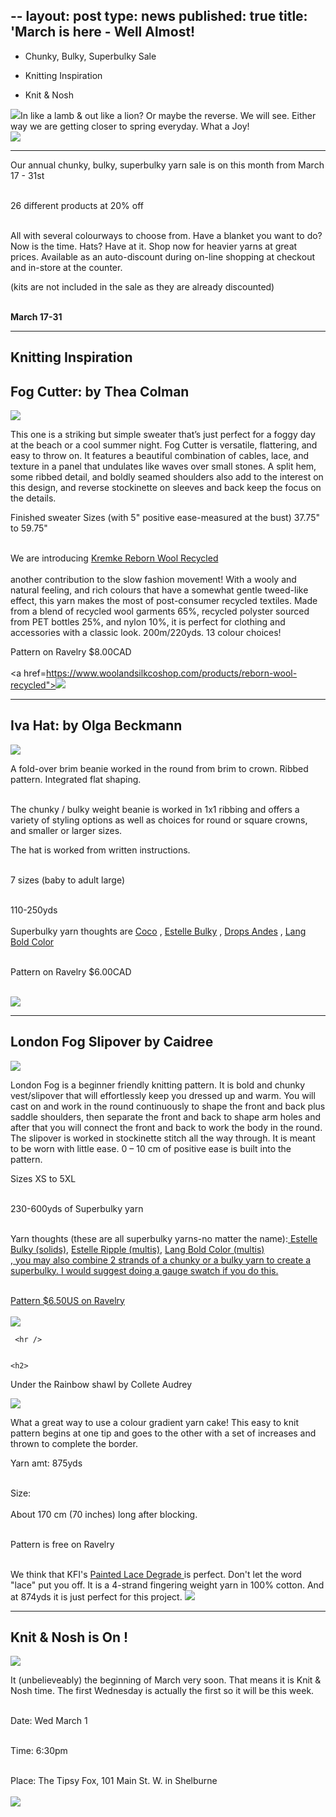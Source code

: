 --
layout: post
type: news
published: true
title: 'March is here - Well Almost!
---

-	Chunky, Bulky, Superbulky Sale

- Knitting Inspiration

- Knit & Nosh

<img src="/img/lamb.jpg">In like a lamb & out like a lion? Or maybe the reverse. We will see. Either way we are getting closer to spring everyday. What a Joy!<br />
<a href="https://www.woolandsilkcoshop.com/"><img src="/img/btn_march.jpg"></a>
<hr />
<h2Chunky, Bulky, Superbulky Sale</h2>

<p>Our annual chunky, bulky, superbulky yarn sale is on this month from March 17 - 31st<br /><br />

26 different products at 20% off<br /><br />

All with several colourways to choose from. Have a blanket you want to do? Now is the time. Hats? Have at it. Shop now for heavier yarns at great prices. Available as an auto-discount during on-line shopping at checkout and in-store at the counter.

(kits are not included in the sale as they are already discounted)<br /><br />

<strong>March 17-31</strong></p>

<hr />
<h2>Knitting Inspiration</h2>

<h2>Fog Cutter: by Thea Colman</h2>
<p><a href="https://www.ravelry.com/patterns/library/fog-cutter"><img src="/img/fog_cutter.jpg"></a> <br />

This one is a striking but simple sweater that’s just perfect for a foggy day at the beach or a cool summer night. Fog Cutter is versatile, flattering, and easy to throw on. It features a beautiful combination of cables, lace, and texture in a panel that undulates like waves over small stones. A split hem, some ribbed detail, and boldly seamed shoulders also add to the interest on this design, and reverse stockinette on sleeves and back keep the focus on the details.

Finished sweater Sizes (with 5" positive ease-measured at the bust) 37.75" to 59.75"<br /><br />

We are introducing <a href="https://www.woolandsilkcoshop.com/products/reborn-wool-recycled">Kremke Reborn Wool Recycled</a><br /><br />
another contribution to the slow fashion movement! With a wooly and natural feeling, and rich colours that have a somewhat gentle tweed-like effect, this yarn makes the most of post-consumer recycled textiles. Made from a blend of recycled wool garments 65%, recycled polyster sourced from PET bottles 25%, and nylon 10%, it is perfect for clothing and accessories with a classic look. 200m/220yds. 13 colour choices!

Pattern on Ravelry $8.00CAD<br /><br />
<a href=https://www.woolandsilkcoshop.com/products/reborn-wool-recycled"><img src="/img/btn_fog_cutter.jpg"></a></p>

<hr />
<h2> Iva Hat: by Olga Beckmann</h2>
<p><a href="https://www.ravelry.com/patterns/library/iva-hat"><img src="/img/iva_hat.jpg"></a> <br />

A fold-over brim beanie worked in the round from brim to crown. Ribbed pattern. Integrated flat shaping.<br /><br />

The chunky / bulky weight beanie is worked in 1x1 ribbing and offers a variety of styling options as well as choices for round or square crowns, and smaller or larger sizes.

The hat is worked from written instructions.<br /><br />

7 sizes (baby to adult large)<br /><br />

110-250yds<br /><br />
 Superbulky yarn thoughts are <a href="https://www.woolandsilkcoshop.com/products/coco">Coco</a> , <a href="https://www.woolandsilkcoshop.com/products/estelle-bulky">Estelle Bulky</a> , <a href="https://www.woolandsilkcoshop.com/products/andes">Drops Andes</a> ,
           <a href="https://www.woolandsilkcoshop.com/products/bold-color">Lang Bold Color</a><br /><br />

Pattern on Ravelry $6.00CAD<br /><br />

<a href="https://www.ravelry.com/patterns/library/iva-hat"><img src="/img/btn_ivy_hat.jpg"></a></p>
 <hr />
     <h2> London Fog Slipover by Caidree</h2>
<p><a href="https://www.ravelry.com/patterns/library/london-fog-slipover"><img src="/img/london_fog.jpg"></a> <br />

London Fog is a beginner friendly knitting pattern. It is bold and chunky vest/slipover that will effortlessly keep you dressed up and warm. You will cast on and work in the round continuously to shape the front and back plus saddle shoulders, then separate the front and back to shape arm holes and after that you will connect the front and back to work the body in the round. The slipover is worked in stockinette stitch all the way through. It is meant to be worn with little ease. 0 – 10 cm of positive ease is built into the pattern.

Sizes XS to 5XL<br /><br />

230-600yds of Superbulky yarn<br /><br />

Yarn thoughts (these are all superbulky yarns-no matter the name):<a href="https://www.woolandsilkcoshop.com/products/estelle-bulky"> Estelle Bulky (solids)</a>,
 <a href="https://www.woolandsilkcoshop.com/products/estelle-ripple">Estelle Ripple (multis)</a>, <a href="https://www.woolandsilkcoshop.com/products/bold-color">Lang Bold Color (multis)<br />, 
 you may also combine 2 strands of a chunky or a bulky yarn to create a superbulky. I would suggest doing a gauge swatch if you do this.<br /><br />

Pattern $6.50US on Ravelry<br /><br />
<a href="https://www.ravelry.com/patterns/library/london-fog-slipover"><img src="/img/btn_london_fog.jpg"></a></p>

     <hr />

 
    <h2> 
Under the Rainbow shawl by Collete Audrey</h2>
<p><a href="https://www.ravelry.com/patterns/library/under-the-rainbow-3"><img src="/img/rainbow_shawl.jpg"></a> <br />

What a great way to use a colour gradient yarn cake! This easy to knit pattern begins at one tip and goes to the other with a set of increases and thrown to complete the border.

Yarn amt: 875yds<br /><br />

Size:<br /><br />
About 170 cm (70 inches) long after blocking.<br /><br />

Pattern is free on Ravelry<br /><br />

We think that KFI's <a href="https://www.woolandsilkcoshop.com/products/kfi-collection-lace-degrade">Painted Lace Degrade </a>is perfect. Don't let the word "lace" put you off. It is a 4-strand fingering weight yarn in 100% cotton. And at 874yds it is just perfect for this project.
<a href="https://www.ravelry.com/patterns/library/under-the-rainbow-3"><img src="/img/btn_rainbow_shawl.jpg"></a></p>                                                                                  
<hr />
<h2> Knit & Nosh is On !</h2>
<p><a href="https://tipsyfoxpub.com/menuqr"><img src="/img/tipsyfox.jpg"></a> <br />

It (unbelieveably) the beginning of March very soon. That means it is Knit & Nosh time. The first Wednesday is actually the first so it will be this week.<br /><br />

Date: Wed March 1<br /><br />

Time: 6:30pm<br /><br />

Place: The Tipsy Fox, 101 Main St. W. in Shelburne<br /><br />
<a href="https://tipsyfoxpub.com/menuqr"><img src="/img/btn_tipsyfox.jpg"></a></p>                                                                                  


